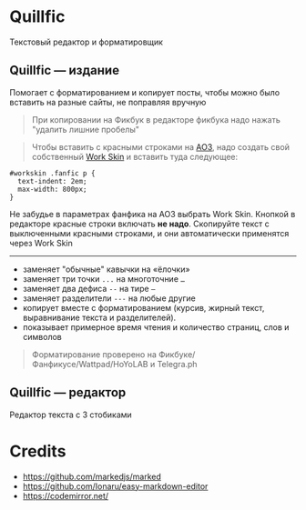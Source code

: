# Quillfic

Текстовый редактор и форматировщик

## Quillfic — издание

Помогает с форматированием и копирует посты, чтобы можно было вставить на разные сайты, не поправляя вручную

> При копировании на Фикбук в редакторе фикбука надо нажать "удалить лишние пробелы"

> Чтобы вставить с красными строками на [AO3](https://archiveofourown.org/), надо создать свой собственный [Work Skin](https://archiveofourown.org/skins/new?skin_type=WorkSkin) и вставить туда следующее:

```
#workskin .fanfic p {
  text-indent: 2em;
  max-width: 800px;
}
```

Не забудье в параметрах фанфика на AO3 выбрать Work Skin. Кнопкой в редакторе красные строки включать **не надо**. Скопируйте текст с выключенными красными строками, и они автоматически применятся через Work Skin

---

- заменяет "обычные" кавычки на «ёлочки»
- заменяет три точки `...` на многоточние `…`
- заменяет два дефиса `--` на тире `—`
- заменяет разделители `---` на любые другие
- копирует вместе с форматированием (курсив, жирный текст, выравнивание текста и разделителей).
- показывает примерное время чтения и количество страниц, слов и символов

>  Форматирование проверено на Фикбуке/Фанфикусе/Wattpad/HoYoLAB и Telegra.ph


## Quillfic — редактор

Редактор текста с 3 стобиками

# Credits

- https://github.com/markedjs/marked
- https://github.com/Ionaru/easy-markdown-editor
- https://codemirror.net/
